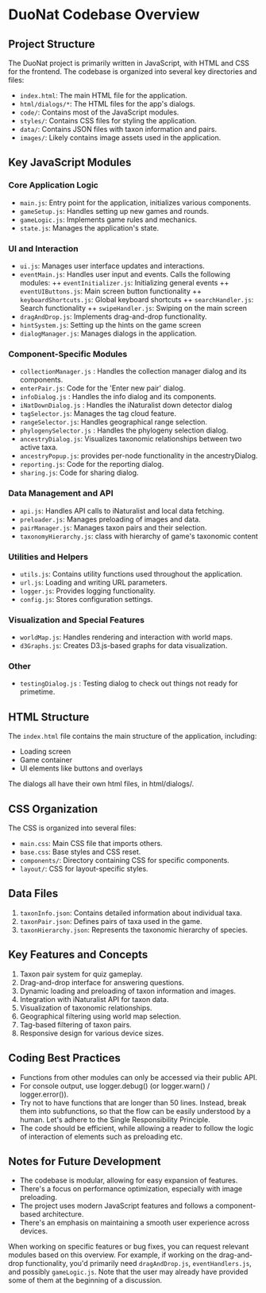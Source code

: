 # DuoNat Codebase Overview

## Project Structure

The DuoNat project is primarily written in JavaScript, with HTML and CSS for the frontend. The codebase is organized into several key directories and files:

- `index.html`: The main HTML file for the application.
- `html/dialogs/*`: The HTML files for the app's dialogs. 
- `code/`: Contains most of the JavaScript modules.
- `styles/`: Contains CSS files for styling the application.
- `data/`: Contains JSON files with taxon information and pairs.
- `images/`: Likely contains image assets used in the application.

## Key JavaScript Modules

### Core Application Logic

+ `main.js`: Entry point for the application, initializes various components.
+ `gameSetup.js`: Handles setting up new games and rounds.
+ `gameLogic.js`: Implements game rules and mechanics.
+ `state.js`: Manages the application's state.

### UI and Interaction

+ `ui.js`: Manages user interface updates and interactions.
+ `eventMain.js`: Handles user input and events. Calls the following modules:
++ `eventInitializer.js`: Initializing general events
++ `eventUIButtons.js`: Main screen button functionality
++ `keyboardShortcuts.js`: Global keyboard shortcuts
++ `searchHandler.js`: Search functionality
++ `swipeHandler.js`: Swiping on the main screen
+ `dragAndDrop.js`: Implements drag-and-drop functionality.
+ `hintSystem.js`: Setting up the hints on the game screen
+ `dialogManager.js`: Manages dialogs in the application.

### Component-Specific Modules

+ `collectionManager.js` : Handles the collection manager dialog and its components.
+ `enterPair.js`: Code for the 'Enter new pair' dialog.
+ `infoDialog.js` : Handles the info dialog and its components.
+ `iNatDownDialog.js` : Handles the iNaturalist down detector dialog
+ `tagSelector.js`: Manages the tag cloud feature.
+ `rangeSelector.js`: Handles geographical range selection.
+ `phylogenySelector.js` : Handles the phylogeny selection dialog.
+ `ancestryDialog.js`: Visualizes taxonomic relationships between two active taxa.
+ `ancestryPopup.js`: provides per-node functionality in the ancestryDialog.
+ `reporting.js`: Code for the reporting dialog.
+ `sharing.js`: Code for sharing dialog.

### Data Management and API

+ `api.js`: Handles API calls to iNaturalist and local data fetching.
+ `preloader.js`: Manages preloading of images and data.
+ `pairManager.js`: Manages taxon pairs and their selection.
+ `taxonomyHierarchy.js`: class with hierarchy of game's taxonomic content

### Utilities and Helpers

+ `utils.js`: Contains utility functions used throughout the application.
+ `url.js`: Loading and writing URL parameters.
+ `logger.js`: Provides logging functionality.
+ `config.js`: Stores configuration settings.

### Visualization and Special Features

+ `worldMap.js`: Handles rendering and interaction with world maps.
+ `d3Graphs.js`: Creates D3.js-based graphs for data visualization.

### Other
+ `testingDialog.js` : Testing dialog to check out things not ready for primetime.

## HTML Structure

The `index.html` file contains the main structure of the application, including:

- Loading screen
- Game container
- UI elements like buttons and overlays

The dialogs all have their own html files, in html/dialogs/.

## CSS Organization

The CSS is organized into several files:

- `main.css`: Main CSS file that imports others.
- `base.css`: Base styles and CSS reset.
- `components/`: Directory containing CSS for specific components.
- `layout/`: CSS for layout-specific styles.

## Data Files

1. `taxonInfo.json`: Contains detailed information about individual taxa.
2. `taxonPair.json`: Defines pairs of taxa used in the game.
3. `taxonHierarchy.json`: Represents the taxonomic hierarchy of species.

## Key Features and Concepts

1. Taxon pair system for quiz gameplay.
2. Drag-and-drop interface for answering questions.
3. Dynamic loading and preloading of taxon information and images.
4. Integration with iNaturalist API for taxon data.
5. Visualization of taxonomic relationships.
6. Geographical filtering using world map selection.
7. Tag-based filtering of taxon pairs.
8. Responsive design for various device sizes.

## Coding Best Practices

- Functions from other modules can only be accessed via their public API.
- For console output, use logger.debug() (or logger.warn() / logger.error()).
- Try not to have functions that are longer than 50 lines. Instead, break them into subfunctions, so that the flow can be easily understood by a human. Let's adhere to the Single Responsibility Principle.
- The code should be efficient, while allowing a reader to follow the logic of interaction of elements such as preloading etc.

## Notes for Future Development

- The codebase is modular, allowing for easy expansion of features.
- There's a focus on performance optimization, especially with image preloading.
- The project uses modern JavaScript features and follows a component-based architecture.
- There's an emphasis on maintaining a smooth user experience across devices.

When working on specific features or bug fixes, you can request relevant modules based on this overview. For example, if working on the drag-and-drop functionality, you'd primarily need `dragAndDrop.js`, `eventHandlers.js`, and possibly `gameLogic.js`. Note that the user may already have provided some of them at the beginning of a discussion.
